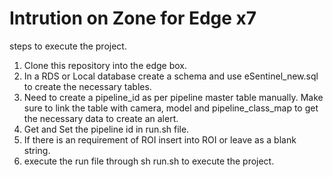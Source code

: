 # Intrution on Zone for Edge x7

steps to execute the project.

1. Clone this repository into the edge box.
2. In a RDS or Local database create a schema and use eSentinel_new.sql to create the necessary tables.
3. Need to create a pipeline_id as per pipeline master table manually. Make sure to link the table with camera, model and pipeline_class_map to get the necessary data to create an alert.
4. Get and Set the pipeline id in run.sh file.
5. If there is an requirement of ROI insert into ROI or leave as a blank string.
6. execute the run file through sh run.sh to execute the project.  
